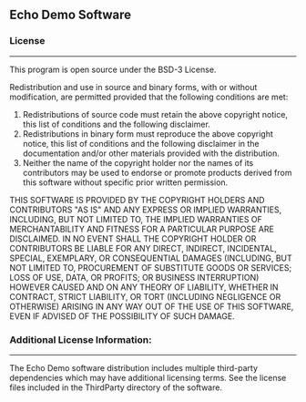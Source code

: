 ## Echo Demo Software

### License
--------------

This program is open source under the BSD-3 License.

Redistribution and use in source and binary forms, with or without modification, 
are permitted provided that the following conditions are met: 
 
1. Redistributions of source code must retain the above copyright notice, this 
   list of conditions and the following disclaimer.
2. Redistributions in binary form must reproduce the above copyright notice, this 
   list of conditions and the following disclaimer in the documentation and/or 
   other materials provided with the distribution.
3. Neither the name of the copyright holder nor the names of its contributors may 
   be used to endorse or promote products derived from this software without 
   specific prior written permission.

THIS SOFTWARE IS PROVIDED BY THE COPYRIGHT HOLDERS AND CONTRIBUTORS "AS IS" AND 
ANY EXPRESS OR IMPLIED WARRANTIES, INCLUDING, BUT NOT LIMITED TO, THE IMPLIED 
WARRANTIES OF MERCHANTABILITY AND FITNESS FOR A PARTICULAR PURPOSE ARE DISCLAIMED. 
IN NO EVENT SHALL THE COPYRIGHT HOLDER OR CONTRIBUTORS BE LIABLE FOR ANY DIRECT, 
INDIRECT, INCIDENTAL, SPECIAL, EXEMPLARY, OR CONSEQUENTIAL DAMAGES (INCLUDING, 
BUT NOT LIMITED TO, PROCUREMENT OF SUBSTITUTE GOODS OR SERVICES; LOSS OF USE, 
DATA, OR PROFITS; OR BUSINESS INTERRUPTION) HOWEVER CAUSED AND ON ANY THEORY OF 
LIABILITY, WHETHER IN CONTRACT, STRICT LIABILITY, OR TORT (INCLUDING NEGLIGENCE 
OR OTHERWISE) ARISING IN ANY WAY OUT OF THE USE OF THIS SOFTWARE, EVEN IF ADVISED 
OF THE POSSIBILITY OF SUCH DAMAGE.

### Additional License Information:
--------------------------------------

The Echo Demo software distribution includes multiple third-party dependencies
which may have additional licensing terms. See the license files included in the
ThirdParty directory of the software.